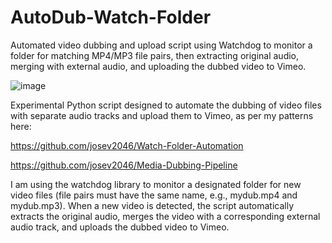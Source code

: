 # AutoDub-Watch-Folder
Automated video dubbing and upload script using Watchdog to monitor a folder for matching MP4/MP3 file pairs, then extracting original audio, merging with external audio, and uploading the dubbed video to Vimeo.

![image](https://github.com/user-attachments/assets/c7ce8f98-f4c3-4536-875e-edddc78a34a5)


Experimental Python script designed to automate the dubbing of video files with separate audio tracks and upload them to Vimeo, as per my patterns here:

https://github.com/josev2046/Watch-Folder-Automation

https://github.com/josev2046/Media-Dubbing-Pipeline


I am using the watchdog library to monitor a designated folder for new video files (file pairs must have the same name, e.g., mydub.mp4 and mydub.mp3). When a new video is detected, the script automatically extracts the original audio, merges the video with a corresponding external audio track, and uploads the dubbed video to Vimeo.
